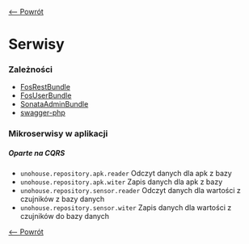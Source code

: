 [<-- Powrót](README.md)

# Serwisy

### Zależności

* [FosRestBundle](https://symfony.com/doc/master/bundles/FOSRestBundle/index.html)
* [FosUserBundle](http://symfony.com/doc/master/bundles/FOSUserBundle/index.html)
* [SonataAdminBundle](https://symfony.com/doc/master/bundles/SonataAdminBundle/index.html)
* [swagger-php](https://github.com/zircote/swagger-php)

### Mikroserwisy w aplikacji

##### Oparte na CQRS
* ```unohouse.repository.apk.reader``` Odczyt danych dla apk z bazy
* ```unohouse.repository.apk.witer``` Zapis danych dla apk z bazy
* ```unohouse.repository.sensor.reader``` Odczyt danych dla wartości z czujników z bazy danych
* ```unohouse.repository.sensor.witer``` Zapis danych dla wartości z czujników do bazy danych


[<-- Powrót](README.md)